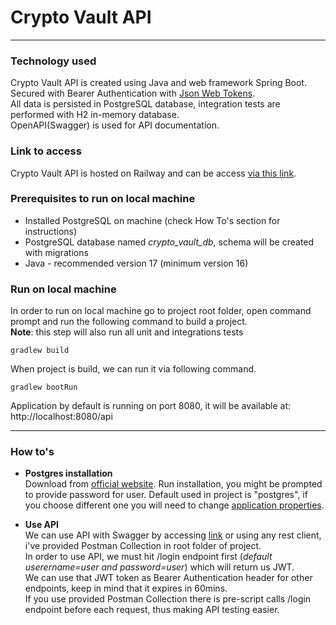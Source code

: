 # Crypto Vault API
<hr/>

### Technology used
Crypto Vault API is created using Java and web framework Spring Boot. <br>
Secured with Bearer Authentication with [Json Web Tokens](https://jwt.io/). <br>
All data is persisted in PostgreSQL database, integration tests are performed with H2 in-memory database. <br>
OpenAPI(Swagger) is used for API documentation.

### Link to access
Crypto Vault API is hosted on Railway and can be access [via this link](). <br>


### Prerequisites to run on local machine

- Installed PostgreSQL on machine (check How To's section for instructions)
- PostgreSQL database named _crypto_vault_db_, schema will be created with migrations
- Java - recommended version 17 (minimum version 16)


### Run on local machine
In order to run on local machine go to project root folder, open command prompt and run the following command to build a project. <br>
**Note**: this step will also run all unit and integrations tests
```shell
gradlew build
```

When project is build, we can run it via following command.
```shell
gradlew bootRun
```
Application by default is running on port 8080, it will be available at:
http://localhost:8080/api


<hr/>

### How to's

- <b>Postgres installation</b> <br>
Download from [official website](https://www.postgresql.org/download/). Run installation, you might be prompted to provide password for user. Default used in project is "postgres", if you choose different one you will need to change [application properties](https://github.com/apelan/crypto-vault/blob/main/src/main/resources/application.yml#L8).



- <b>Use API</b> <br>
We can use API with Swagger by accessing [link](http://localhost:8080/api) or using any rest client, i've provided Postman Collection in root folder of project.<br>
In order to use API, we must hit /login endpoint first (_default userername=user and password=user_) which will return us JWT. <br>
We can use that JWT token as Bearer Authentication header for other endpoints, keep in mind that it expires in 60mins. <br>
If you use provided Postman Collection there is pre-script calls /login endpoint before each request, thus making API testing easier.